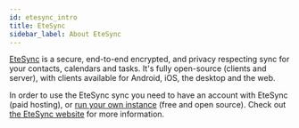 ```yaml
---
id: etesync_intro
title: EteSync
sidebar_label: About EteSync
---
```


[EteSync](https://www.etesync.com) is a secure, end-to-end encrypted,
and privacy respecting sync for your contacts, calendars and tasks. It's
fully open-source (clients and server), with clients available for
Android, iOS, the desktop and the web.

In order to use the EteSync sync you need to have an account with EteSync (paid
hosting), or [run your own instance](https://github.com/etesync/server) (free
and open source).  Check out [the EteSync website](https://www.etesync.com/)
for more information.
